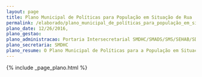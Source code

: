 ```yaml
---
layout: page
title: Plano Municipal de Políticas para População em Situação de Rua
permalink: /elaborado/plano_municipal_de_políticas_para_população_em_situação_de_rua
plano_date: 12/26/2016, 
plano_gestao: 
plano_administracao: Portaria Intersecretarial SMDHC/SMADS/SMS/SEHAB/SDTE nº 005, de 26 de dezembro de 2016
plano_secretaria: SMDHC
plano_resume: O Plano Municipal de Políticas para a População em Situação de Rua, estabelecido pela Portaria Intersecretarial SMDHC/SMADS/SMS/SEHAB/SDTE nº 005 em dezembro de 2016, é um instrumento de planejamento que visa garantir direitos à população em situação de rua em São Paulo, através da integração de políticas, participação social e controle. Construído pelo Comitê Intersetorial da Política Municipal para a População em Situação de Rua, o plano incorporou contribuições da sociedade civil, pesquisas sociais, seminários e censo, entre outros, com o objetivo de abordar as necessidades dessa população de forma abrangente e inclusiva.
---
```

<div>
{% include _page_plano.html %}
</div>
